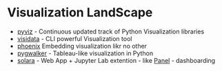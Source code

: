 # Visualization LandScape

- [pyviz](https://pyviz.org/overviews/index.html) - Continuous updated track of Python Visualization libraries
- [visidata](https://www.visidata.org/) - CLI powerful Visualization tool
- [phoenix](https://github.com/Arize-ai/phoenix) Embedding visualization likr no other
- [pygwalker](https://github.com/Kanaries/pygwalker) - Tableau-like visualization in Python
- [solara](https://github.com/widgetti/solara) - Web App + Jupyter Lab extention - like [Panel](https://github.com/holoviz/panel) - dashboarding
